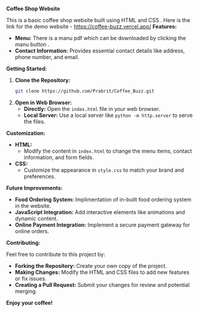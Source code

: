 **Coffee Shop Website**

This is a basic coffee shop website built using HTML and CSS .
Here is the link for the demo website - https://coffee-buzz.vercel.app/
**Features:**

  * **Menu:** There is a manu pdf which can be downloaded by clicking the manu button .
  * **Contact Information:** Provides essential contact details like address, phone number, and email.


**Getting Started:**

1.  **Clone the Repository:**
    ```bash
    git clone https://github.com/Prabrit/Coffee_Buzz.git
    ```
2.  **Open in Web Browser:**
      * **Directly:** Open the `index.html` file in your web browser.
      * **Local Server:** Use a local server like `python -m http.server` to serve the files.

**Customization:**

  * **HTML:**
      - Modify the content in `index.html` to change the menu items, contact information, and form fields.
  * **CSS:**
      - Customize the appearance in `style.css` to match your brand and preferences.

**Future Improvements:**

  * **Food Ordering System:** Implimentation of in-built food ordering system in the website.
  * **JavaScript Integration:** Add interactive elements like animations and dynamic content.
  * **Online Payment Integration:** Implement a secure payment gateway for online orders.

**Contributing:**

Feel free to contribute to this project by:

  * **Forking the Repository:** Create your own copy of the project.
  * **Making Changes:** Modify the HTML and CSS files to add new features or fix issues.
  * **Creating a Pull Request:** Submit your changes for review and potential merging.

**Enjoy your coffee\!**

